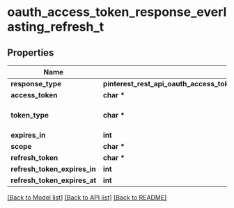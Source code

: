# oauth_access_token_response_everlasting_refresh_t

## Properties
Name | Type | Description | Notes
------------ | ------------- | ------------- | -------------
**response_type** | **pinterest_rest_api_oauth_access_token_response_everlasting_refresh_RESPONSETYPE_e** |  | [optional] 
**access_token** | **char \*** |  | 
**token_type** | **char \*** |  | [default to 'bearer']
**expires_in** | **int** |  | 
**scope** | **char \*** |  | 
**refresh_token** | **char \*** |  | 
**refresh_token_expires_in** | **int** |  | 
**refresh_token_expires_at** | **int** |  | 

[[Back to Model list]](../README.md#documentation-for-models) [[Back to API list]](../README.md#documentation-for-api-endpoints) [[Back to README]](../README.md)


